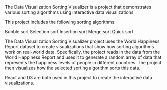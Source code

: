 The Data Visualization Sorting Visualizer is a project that demonstrates various sorting algorithms using interactive data visualizations

This project includes the following sorting algorithms:

Bubble sort
Selection sort
Insertion sort
Merge sort
Quick sort

The Data Visualization Sorting Visualizer project uses the World Happiness Report dataset to create visualizations that show how sorting algorithms work on real-world data. Specifically, the project reads in the data from the World Happiness Report and uses it to generate a random array of data that represents the happiness levels of people in different countries. The project then visualizes how the selected sorting algorithm sorts this data.

React and D3 are both used in this project to create the interactive data visualizations.
